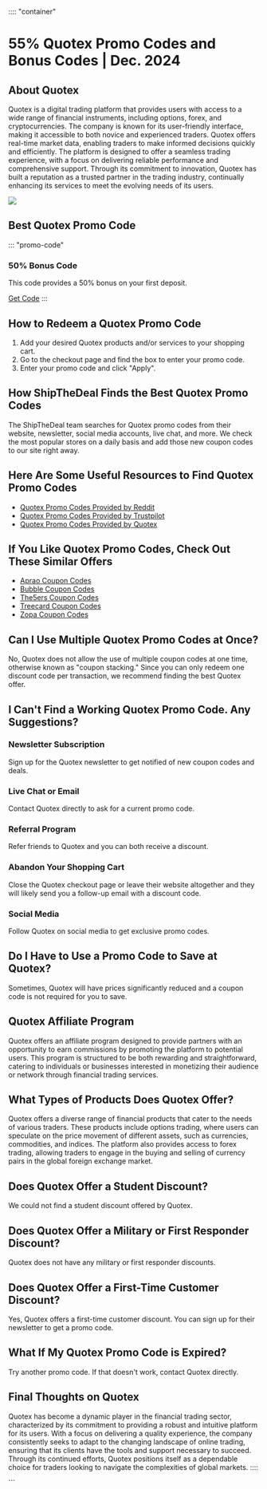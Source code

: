:::: \"container\"
# 55% Quotex Promo Codes and Bonus Codes \| Dec. 2024

## About Quotex

Quotex is a digital trading platform that provides users with access to
a wide range of financial instruments, including options, forex, and
cryptocurrencies. The company is known for its user-friendly interface,
making it accessible to both novice and experienced traders. Quotex
offers real-time market data, enabling traders to make informed
decisions quickly and efficiently. The platform is designed to offer a
seamless trading experience, with a focus on delivering reliable
performance and comprehensive support. Through its commitment to
innovation, Quotex has built a reputation as a trusted partner in the
trading industry, continually enhancing its services to meet the
evolving needs of its users.

[![](https://static.quotex.io/files/4_en/300_250.jpg)](https://traff.sbs/brokerqxlid)

## Best Quotex Promo Code

::: \"promo-code\"
### 50% Bonus Code

This code provides a 50% bonus on your first deposit.

[Get Code](\%22https://traff.sbs/brokerqxsignup\%22)
:::

## How to Redeem a Quotex Promo Code

1.  Add your desired Quotex products and/or services to your shopping
    cart.
2.  Go to the checkout page and find the box to enter your promo code.
3.  Enter your promo code and click "Apply".

## How ShipTheDeal Finds the Best Quotex Promo Codes

The ShipTheDeal team searches for Quotex promo codes from their website,
newsletter, social media accounts, live chat, and more. We check the
most popular stores on a daily basis and add those new coupon codes to
our site right away.

## Here Are Some Useful Resources to Find Quotex Promo Codes

-   [Quotex Promo Codes Provided by
    Reddit](\%22https://www.reddit.com/search/?q=quotex+promo+code&type=link&cId=1e2056ed-4cf9-48ba-b4bd-dae9f948f59c&iId=0bfa96ac-e244-40e2-ac02-b6cb3cddcc34\%22)
-   [Quotex Promo Codes Provided by
    Trustpilot](\%22https://www.trustpilot.com/review/qxbroker.com\%22)
-   [Quotex Promo Codes Provided by
    Quotex](\%22https://qxbroker.com/\%22)

## If You Like Quotex Promo Codes, Check Out These Similar Offers

-   [Aprao Coupon
    Codes](\%22https://shipthedeal.com/store/aprao-coupon\%22)
-   [Bubble Coupon
    Codes](\%22https://shipthedeal.com/store/bubble-coupon\%22)
-   [The5ers Coupon
    Codes](\%22https://shipthedeal.com/store/the5ers-coupon\%22)
-   [Treecard Coupon
    Codes](\%22https://shipthedeal.com/store/treecard-coupon\%22)
-   [Zopa Coupon
    Codes](\%22https://shipthedeal.com/store/zopa-coupon\%22)

## Can I Use Multiple Quotex Promo Codes at Once?

No, Quotex does not allow the use of multiple coupon codes at one time,
otherwise known as "coupon stacking." Since you can only redeem
one discount code per transaction, we recommend finding the best Quotex
offer.

## I Can\'t Find a Working Quotex Promo Code. Any Suggestions?

### Newsletter Subscription

Sign up for the Quotex newsletter to get notified of new coupon codes
and deals.

### Live Chat or Email

Contact Quotex directly to ask for a current promo code.

### Referral Program

Refer friends to Quotex and you can both receive a discount.

### Abandon Your Shopping Cart

Close the Quotex checkout page or leave their website altogether and
they will likely send you a follow-up email with a discount code.

### Social Media

Follow Quotex on social media to get exclusive promo codes.

## Do I Have to Use a Promo Code to Save at Quotex?

Sometimes, Quotex will have prices significantly reduced and a coupon
code is not required for you to save.

## Quotex Affiliate Program

Quotex offers an affiliate program designed to provide partners with an
opportunity to earn commissions by promoting the platform to potential
users. This program is structured to be both rewarding and
straightforward, catering to individuals or businesses interested in
monetizing their audience or network through financial trading services.

## What Types of Products Does Quotex Offer?

Quotex offers a diverse range of financial products that cater to the
needs of various traders. These products include options trading, where
users can speculate on the price movement of different assets, such as
currencies, commodities, and indices. The platform also provides access
to forex trading, allowing traders to engage in the buying and selling
of currency pairs in the global foreign exchange market.

## Does Quotex Offer a Student Discount?

We could not find a student discount offered by Quotex.

## Does Quotex Offer a Military or First Responder Discount?

Quotex does not have any military or first responder discounts.

## Does Quotex Offer a First-Time Customer Discount?

Yes, Quotex offers a first-time customer discount. You can sign up for
their newsletter to get a promo code.

## What If My Quotex Promo Code is Expired?

Try another promo code. If that doesn\'t work, contact Quotex directly.

## Final Thoughts on Quotex

Quotex has become a dynamic player in the financial trading sector,
characterized by its commitment to providing a robust and intuitive
platform for its users. With a focus on delivering a quality experience,
the company consistently seeks to adapt to the changing landscape of
online trading, ensuring that its clients have the tools and support
necessary to succeed. Through its continued efforts, Quotex positions
itself as a dependable choice for traders looking to navigate the
complexities of global markets.
::::

\`\`\`

